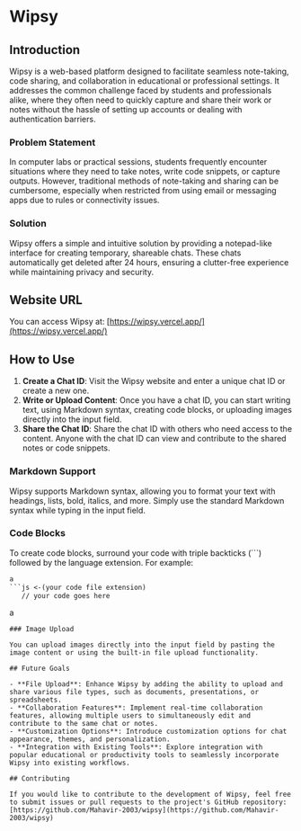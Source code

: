 # Wipsy

## Introduction

Wipsy is a web-based platform designed to facilitate seamless note-taking, code sharing, and collaboration in educational or professional settings. It addresses the common challenge faced by students and professionals alike, where they often need to quickly capture and share their work or notes without the hassle of setting up accounts or dealing with authentication barriers.

### Problem Statement

In computer labs or practical sessions, students frequently encounter situations where they need to take notes, write code snippets, or capture outputs. However, traditional methods of note-taking and sharing can be cumbersome, especially when restricted from using email or messaging apps due to rules or connectivity issues.

### Solution

Wipsy offers a simple and intuitive solution by providing a notepad-like interface for creating temporary, shareable chats. These chats automatically get deleted after 24 hours, ensuring a clutter-free experience while maintaining privacy and security.

## Website URL

You can access Wipsy at: [https://wipsy.vercel.app/](https://wipsy.vercel.app/)

## How to Use

1. **Create a Chat ID**: Visit the Wipsy website and enter a unique chat ID or create a new one.
2. **Write or Upload Content**: Once you have a chat ID, you can start writing text, using Markdown syntax, creating code blocks, or uploading images directly into the input field.
3. **Share the Chat ID**: Share the chat ID with others who need access to the content. Anyone with the chat ID can view and contribute to the shared notes or code snippets.

### Markdown Support

Wipsy supports Markdown syntax, allowing you to format your text with headings, lists, bold, italics, and more. Simply use the standard Markdown syntax while typing in the input field.

### Code Blocks

To create code blocks, surround your code with triple backticks (```) followed by the language extension. For example:
```txt
a
```js <-(your code file extension)
   // your code goes here
```
a
```
### Image Upload

You can upload images directly into the input field by pasting the image content or using the built-in file upload functionality.

## Future Goals

- **File Upload**: Enhance Wipsy by adding the ability to upload and share various file types, such as documents, presentations, or spreadsheets.
- **Collaboration Features**: Implement real-time collaboration features, allowing multiple users to simultaneously edit and contribute to the same chat or notes.
- **Customization Options**: Introduce customization options for chat appearance, themes, and personalization.
- **Integration with Existing Tools**: Explore integration with popular educational or productivity tools to seamlessly incorporate Wipsy into existing workflows.

## Contributing

If you would like to contribute to the development of Wipsy, feel free to submit issues or pull requests to the project's GitHub repository: [https://github.com/Mahavir-2003/wipsy](https://github.com/Mahavir-2003/wipsy)